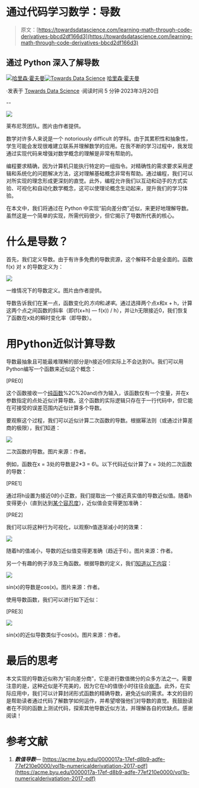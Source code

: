 # 通过代码学习数学：导数

> 原文：[https://towardsdatascience.com/learning-math-through-code-derivatives-bbcd2df166d3](https://towardsdatascience.com/learning-math-through-code-derivatives-bbcd2df166d3)

## 通过 Python 深入了解导数

[](https://harrisonfhoffman.medium.com/?source=post_page-----bbcd2df166d3--------------------------------)[![哈里森·霍夫曼](../Images/5eaa3e2bd0507297eb6c4a7efcf06324.png)](https://harrisonfhoffman.medium.com/?source=post_page-----bbcd2df166d3--------------------------------)[](https://towardsdatascience.com/?source=post_page-----bbcd2df166d3--------------------------------)[![Towards Data Science](../Images/a6ff2676ffcc0c7aad8aaf1d79379785.png)](https://towardsdatascience.com/?source=post_page-----bbcd2df166d3--------------------------------) [哈里森·霍夫曼](https://harrisonfhoffman.medium.com/?source=post_page-----bbcd2df166d3--------------------------------)

·发表于 [Towards Data Science](https://towardsdatascience.com/?source=post_page-----bbcd2df166d3--------------------------------) ·阅读时间 5 分钟·2023年3月20日

--

![](../Images/c8e5f9d8443fa9c5a1bd237257397a82.png)

莱布尼茨团队。图片由作者提供。

数学对许多人来说是一个 notoriously difficult 的学科。由于其累积性和抽象性，学生可能会发现很难建立联系并理解数学的应用。在我不断的学习过程中，我发现通过实现代码来增强对数学概念的理解是非常有帮助的。

编程要求精确，因为计算机只能执行特定的一组指令。对精确性的需求要求采用逻辑和系统化的问题解决方法，这对理解基础概念非常有帮助。通过编程，我们可以对所实现的理念形成更深刻的直觉。此外，编程允许我们以互动和动手的方式实验、可视化和自动化数学概念，这可以使理论概念生动起来，提升我们的学习体验。

在本文中，我们将通过在 Python 中实现“前向差分商”近似，来更好地理解导数。虽然这是一个简单的实现，所需代码很少，但它揭示了导数所代表的核心。

# 什么是导数？

首先，我们定义导数。由于有许多免费的导数资源，这个解释不会是全面的。函数 f(x) 对 x 的导数定义为：

![](../Images/ef8ebfb5eb61371d186b6278ca09e135.png)

一维情况下的导数定义。图片由作者提供。

导数告诉我们在某一点，函数变化的*方向*和*速率*。通过选择两个点x和x + h，计算这两个点之间函数的斜率（即(f(x+h) — f(x)) / h），并让h无限接近0，我们恢复了函数在x处的瞬时变化率（即导数）。

# 用Python近似计算导数

导数最抽象且可能最难理解的部分是h接近0但实际上不会达到0\。我们可以用Python编写一个函数来近似这个概念：

[PRE0]

这个函数接收一个[纯函数](https://en.wikipedia.org/wiki/Pure_function#:~:text=In%20computer%20programming%2C%20a%20pure,arguments%20or%20input%20streams)%2C%20and)作为输入，该函数仅有一个变量，并在x参数指定的点处近似计算导数。这个函数的实际逻辑只存在于一行代码中，但它能在可接受的误差范围内近似计算多个导数。

要观察这个过程，我们可以近似计算二次函数的导数。根据幂法则（或通过计算差商的极限），我们知道：

![](../Images/741adf72fb3150c04e2949019c432f34.png)

二次函数的导数。图片来源：作者。

例如，函数在x = 3处的导数是2*3 = 6\。以下代码近似计算了x = 3处的二次函数的导数：

[PRE1]

通过将h设置为接近0的小正数，我们提取出一个接近真实值的导数近似值。随着h变得更小（直到达到[某个容忍度](https://acme.byu.edu/0000017a-17ef-d8b9-adfe-77ef210e0000/vol1b-numericalderivatiation-2017-pdf)），近似值会变得更加准确：

[PRE2]

我们可以将这种行为可视化，以观察h值逐渐减小时的效果：

![](../Images/093fc26d3d0ef32cf7ba07fe23c25682.png)

随着h的值减小，导数的近似值变得更准确（趋近于6）。图片来源：作者。

另一个有趣的例子涉及三角函数。根据导数的定义，我们[知道以下内容](https://www.youtube.com/watch?v=HVvCbnrUxek)：

![](../Images/860edfc457250e1606013244a887a234.png)

sin(x)的导数是cos(x)。图片来源：作者。

使用导数函数，我们可以进行如下近似：

[PRE3]

![](../Images/128d33bfbf1785f902f978309f5a35f0.png)

sin(x)的近似导数类似于cos(x)。图片来源：作者。

# 最后的思考

本文实现的导数近似称为“前向差分商”，它是进行数值微分的众多方法之一。需要注意的是，这种近似是不完美的，因为它在`h`的值很小时往往会[崩溃](https://acme.byu.edu/0000017a-17ef-d8b9-adfe-77ef210e0000/vol1b-numericalderivatiation-2017-pdf)。此外，在实际应用中，我们可以计算封闭形式函数的精确导数，避免近似的需求。本文的目的是帮助读者通过代码了解数学如何运作，并希望增强他们对导数的直觉。我鼓励读者在不同的函数上测试代码，探索其他导数近似方法，并理解各自的优缺点。感谢阅读！

# 参考文献

1.  ***数值导数***— [https://acme.byu.edu/0000017a-17ef-d8b9-adfe-77ef210e0000/vol1b-numericalderivatiation-2017-pdf](https://acme.byu.edu/0000017a-17ef-d8b9-adfe-77ef210e0000/vol1b-numericalderivatiation-2017-pdf)

